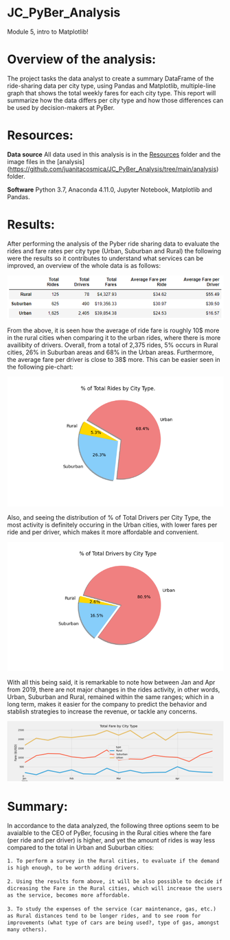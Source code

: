 # JC_PyBer_Analysis
Module 5, intro to Matplotlib!

# Overview of the analysis:

The project tasks the data analyst to create a summary DataFrame of the ride-sharing data per city type, using Pandas and Matplotlib, multiple-line graph that shows the total weekly fares for each city type. This report will summarize how the data differs per city type and how those differences can be used by decision-makers at PyBer.

# Resources:
 
 **Data source** All data used in this analysis is in the [Resources](https://github.com/juanitacosmica/JC_PyBer_Analysis/tree/main/Resources) folder and the image files in the [analysis] (https://github.com/juanitacosmica/JC_PyBer_Analysis/tree/main/analysis) folder.

 **Software** Python 3.7, Anaconda 4.11.0, Jupyter Notebook, Matplotlib and Pandas.

# Results:

After performing the analysis of the Pyber ride sharing data to evaluate the rides and fare rates per city type (Urban, Suburban and Rural) the following were the results  so it contributes to understand what services can be improved, an overview of the whole data is as follows:

![Data Summary](/analysis/summary1.png)

From the above, it is seen how the average of ride fare is roughly 10$ more in the rural cities when comparing it to the urban rides, where there is more availibity of drivers. Overall, from a total of 2,375 rides, 5% occurs in Rural cities, 26% in Suburban areas and 68% in the Urban areas. Furthermore, the average fare per driver is close to 38$ more. This can be easier seen in the following pie-chart:

![% of Total Rides per City Type](/analysis/Fig6.png)

Also, and seeing the distribution of % of Total Drivers per City Type, the most activity is definitely occuring in the Urban cities, with lower fares per ride and per driver, which makes it more affordable and convenient.

![% of Total Drivers per City Type](/analysis/Fig7.png)

With all this being said, it is remarkable to note how between Jan and Apr from 2019, there are not major changes in the rides activity, in other words, Urban, Suburban and Rural, remained within the same ranges; which in a long term, makes it easier for the company to predict the behavior and stablish strategies to increase the revenue, or tackle any concerns.

![Total Fare by City Type](/analysis/PyBer_fare_summary.png)

# Summary:

In accordance to the data analyzed, the following three options seem to be avaialble to the CEO of PyBer, focusing in the Rural cities where the fare (per ride and per driver) is higher, and yet the amount of rides is way less compared to the total in Urban and Suburban cities:

    1. To perform a survey in the Rural cities, to evaluate if the demand is high enough, to be worth adding drivers.

    2. Using the results form above, it will be also possible to decide if dicreasing the Fare in the Rural cities, which will increase the users as the service, becomes more affordable.

    3. To study the expenses of the service (car maintenance, gas, etc.) as Rural distances tend to be longer rides, and to see room for improvements (what type of cars are being used?, type of gas, amongst many others).